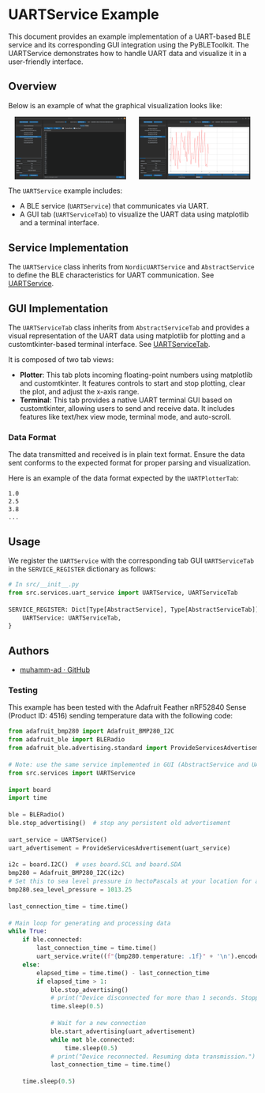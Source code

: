 # UARTService Example

This document provides an example implementation of a UART-based BLE service and its corresponding GUI integration using the PyBLEToolkit. The UARTService demonstrates how to handle UART data and visualize it in a user-friendly interface.

## Overview

Below is an example of what the graphical visualization looks like:

<div style="display: flex; justify-content: space-around;">
    <img src="uart_service_example_terminal.png" alt="Terminal" width="45%" />
    <img src="uart_service_example_plotter.png" alt="Plotter" width="45%" />
</div>

The `UARTService` example includes:
- A BLE service (`UARTService`) that communicates via UART.
- A GUI tab (`UARTServiceTab`) to visualize the UART data using matplotlib and a terminal interface.

## Service Implementation

The `UARTService` class inherits from `NordicUARTService` and `AbstractService` to define the BLE characteristics for UART communication. See [UARTService](../../src/exemples/ble_uart_service.py).

## GUI Implementation

The `UARTServiceTab` class inherits from `AbstractServiceTab` and provides a visual representation of the UART data using matplotlib for plotting and a customtkinter-based terminal interface. See [UARTServiceTab](../../src/services/uart_service.py).

It is composed of two tab views:
- **Plotter**: This tab plots incoming floating-point numbers using matplotlib and customtkinter. It features controls to start and stop plotting, clear the plot, and adjust the x-axis range.
- **Terminal**: This tab provides a native UART terminal GUI based on customtkinter, allowing users to send and receive data. It includes features like text/hex view mode, terminal mode, and auto-scroll.

### Data Format

The data transmitted and received is in plain text format. Ensure the data sent conforms to the expected format for proper parsing and visualization.

Here is an example of the data format expected by the `UARTPlotterTab`:

```plaintext
1.0
2.5
3.8
...
```

## Usage

We register the `UARTService` with the corresponding tab GUI `UARTServiceTab` in the `SERVICE_REGISTER` dictionary as follows:

```python
# In src/__init__.py
from src.services.uart_service import UARTService, UARTServiceTab

SERVICE_REGISTER: Dict[Type[AbstractService], Type[AbstractServiceTab]] = {
    UARTService: UARTServiceTab,
}
```

## Authors

- [muhamm-ad · GitHub](https://github.com/muhamm-ad)

### Testing

This example has been tested with the Adafruit Feather nRF52840 Sense (Product ID: 4516) sending temperature data with the following code:

```python
from adafruit_bmp280 import Adafruit_BMP280_I2C
from adafruit_ble import BLERadio
from adafruit_ble.advertising.standard import ProvideServicesAdvertisement

# Note: use the same service implemented in GUI (AbstractService and UARTService)
from src.services import UARTService

import board
import time

ble = BLERadio()
ble.stop_advertising()  # stop any persistent old advertisement

uart_service = UARTService()
uart_advertisement = ProvideServicesAdvertisement(uart_service)

i2c = board.I2C()  # uses board.SCL and board.SDA
bmp280 = Adafruit_BMP280_I2C(i2c)
# Set this to sea level pressure in hectoPascals at your location for accurate altitude reading.
bmp280.sea_level_pressure = 1013.25

last_connection_time = time.time()

# Main loop for generating and processing data
while True:
    if ble.connected:
        last_connection_time = time.time()
        uart_service.write((f"{bmp280.temperature: .1f}" + '\n').encode())
    else:
        elapsed_time = time.time() - last_connection_time
        if elapsed_time > 1:
            ble.stop_advertising()
            # print("Device disconnected for more than 1 seconds. Stopping advertisement.")
            time.sleep(0.5)

            # Wait for a new connection
            ble.start_advertising(uart_advertisement)
            while not ble.connected:
                time.sleep(0.5)
            # print("Device reconnected. Resuming data transmission.")
            last_connection_time = time.time()

    time.sleep(0.5)
```
